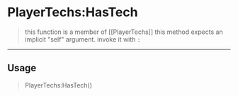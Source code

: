 # PlayerTechs:HasTech
> this function is a member of [[PlayerTechs]]
> this method expects an implicit "self" argument. invoke it with `:`
-----
## Usage
> PlayerTechs:HasTech()
